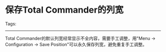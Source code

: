 # 保存Total Commander的列宽
Tags: 

------

Total Commander的默认列宽经常显示不全内容，需要手工调整，用"Menu -> Configuration -> Save Position"可以永久保存列宽，避免重复手工调整。